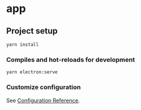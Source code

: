 # app

## Project setup
```
yarn install
```

### Compiles and hot-reloads for development
```
yarn electron:serve
```

### Customize configuration
See [Configuration Reference](https://cli.vuejs.org/config/).
